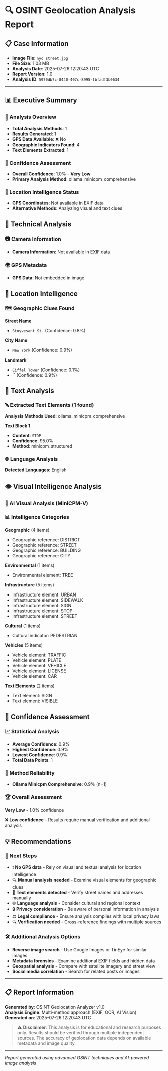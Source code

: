 # 🔍 OSINT Geolocation Analysis Report

## 📋 Case Information
- **Image File**: `nyc street.jpg`
- **File Size**: 1.03 MB
- **Analysis Date**: 2025-07-26 12:20:43 UTC
- **Report Version**: 1.0
- **Analysis ID**: `5970db7c-8440-407c-8995-fbfadf3b0634`

---

## 📊 Executive Summary

### 🎯 Analysis Overview
- **Total Analysis Methods**: 1
- **Results Generated**: 1
- **GPS Data Available**: ❌ No
- **Geographic Indicators Found**: 4
- **Text Elements Extracted**: 1

### 🔬 Confidence Assessment
- **Overall Confidence**: 1.0% - **Very Low**
- **Primary Analysis Method**: ollama_minicpm_comprehensive

### 📍 Location Intelligence Status
- **GPS Coordinates**: Not available in EXIF data
- **Alternative Methods**: Analyzing visual and text clues


## 🔧 Technical Analysis

### 📷 Camera Information
- **Camera Information**: Not available in EXIF data

### 🌍 GPS Metadata
- **GPS Data**: Not embedded in image


## 📍 Location Intelligence

### 🗺️ Geographic Clues Found

**Street Name**
- `Stuyvesant St.` (Confidence: 0.8%)

**City Name**
- `New York` (Confidence: 0.9%)

**Landmark**
- `Eiffel Tower` (Confidence: 0.1%)
- `` (Confidence: 0.9%)



## 📝 Text Analysis

### 🔤 Extracted Text Elements (1 found)

**Analysis Methods Used**: ollama_minicpm_comprehensive

**Text Block 1**
- **Content**: `STOP`
- **Confidence**: 95.0%
- **Method**: minicpm_structured

### 🌐 Language Analysis
**Detected Languages**: English



## 👁️ Visual Intelligence Analysis

### 🤖 AI Visual Analysis (MiniCPM-V)

### 📊 Intelligence Categories

**Geographic** (4 items)
- Geographic reference: DISTRICT
- Geographic reference: STREET
- Geographic reference: BUILDING
- Geographic reference: CITY

**Environmental** (1 items)
- Environmental element: TREE

**Infrastructure** (5 items)
- Infrastructure element: URBAN
- Infrastructure element: SIDEWALK
- Infrastructure element: SIGN
- Infrastructure element: STOP
- Infrastructure element: STREET

**Cultural** (1 items)
- Cultural indicator: PEDESTRIAN

**Vehicles** (5 items)
- Vehicle element: TRAFFIC
- Vehicle element: PLATE
- Vehicle element: VEHICLE
- Vehicle element: LICENSE
- Vehicle element: CAR

**Text Elements** (2 items)
- Text element: SIGN
- Text element: VISIBLE



## 🎯 Confidence Assessment

### 📈 Statistical Analysis
- **Average Confidence**: 0.9%
- **Highest Confidence**: 0.9%
- **Lowest Confidence**: 0.9%
- **Total Data Points**: 1

### 🔬 Method Reliability
- **Ollama Minicpm Comprehensive**: 0.9% (n=1)

### 🏆 Overall Assessment
**Very Low** - 1.0% confidence

❌ **Low confidence** - Results require manual verification and additional analysis


## 💡 Recommendations

### 🎯 Next Steps
- ❗ **No GPS data** - Rely on visual and textual analysis for location intelligence
- 🔍 **Manual analysis needed** - Examine visual elements for geographic clues
- 📝 **Text elements detected** - Verify street names and addresses manually
- 🌐 **Language analysis** - Consider cultural and regional context
- 🔒 **Privacy consideration** - Be aware of personal information in analysis
- ⚖️ **Legal compliance** - Ensure analysis complies with local privacy laws
- 🔍 **Verification needed** - Cross-reference findings with multiple sources

### 🛠️ Additional Analysis Options
- **Reverse image search** - Use Google Images or TinEye for similar images
- **Metadata forensics** - Examine additional EXIF fields and hidden data
- **Geospatial analysis** - Compare with satellite imagery and street view
- **Social media correlation** - Search for related posts or images


---

## 📋 Report Information

**Generated by**: OSINT Geolocation Analyzer v1.0  
**Analysis Engine**: Multi-method approach (EXIF, OCR, AI Vision)  
**Generated on**: 2025-07-26 12:20:43 UTC  

> ⚠️ **Disclaimer**: This analysis is for educational and research purposes only. Results should be verified through multiple independent sources. The accuracy of geolocation data depends on available metadata and image quality.

---

*Report generated using advanced OSINT techniques and AI-powered image analysis*